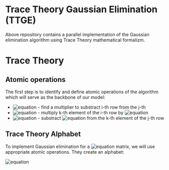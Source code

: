 # Trace Theory Gaussian Elimination (TTGE)
Above repository contains a parallel implementation of the Gaussian elimination algorithm using Trace Theory mathematical formalizm.

# Trace Theory
## Atomic operations
The first step is to identify and define atomic operations of the algorithm which will serve as the backbone of our model:
* ![equation](http://latex.codecogs.com/gif.latex?A_{i,j}) - find a multiplier to substract i-th row from the j-th
* ![equation](http://latex.codecogs.com/gif.latex?B_{i,j,k}) - multiply k-th element of the i-th row by ![equation](http://latex.codecogs.com/gif.latex?A_{i,j})
* ![equation](http://latex.codecogs.com/gif.latex?C_{i,j,k}) - substract ![equation](http://latex.codecogs.com/gif.latex?B_{i,j,k}) from the k-th element of the j-th row

## Trace Theory Alphabet
To implement Gaussian elimination for a ![equation](http://latex.codecogs.com/gif.latex?N\times%20N) matrix, we will use appropriate atomic operations. They create an alphabet:

![equation](http://latex.codecogs.com/gif.latex?\Sigma%3D\{A_{i,j},B_{i,j,k},C_{i,j,k}\}%20\}%20\quad%20\underset{1%20\leq%20i%20%3C%20N}{\forall}%20\;%20\underset{i%20%3C%20j%20\leq%20N}{\forall}%20\;%20\underset{i%20\leq%20k%20\leq%20N+1}{\forall})

